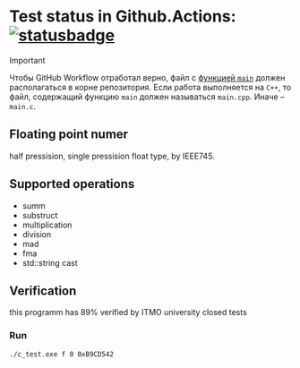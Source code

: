 # Test status in Github.Actions: [![statusbadge](../../actions/workflows/classroom.yml/badge.svg?branch=main&event=workflow_dispatch)](../../actions/workflows/classroom.yml)

> [!IMPORTANT]
> Чтобы GitHub Workflow отработал верно, файл с [функцией `main`](https://en.cppreference.com/w/c/language/main_function) должен располагаться в корне репозитория.
> Если работа выполняется на `C++`, то файл, содержащий функцию `main` должен называться `main.cpp`. Иначе – `main.c`.

## Floating point numer
half pressision, single pressision float type, by IEEE745.

## Supported operations
- summ
- substruct
- multiplication
- division
- mad
- fma
- std::string cast

## Verification
this programm has 89% verified by ITMO university closed tests

### Run
```
./c_test.exe f 0 0xB9CD542
```
